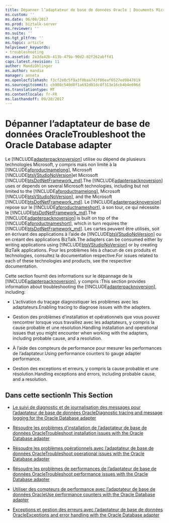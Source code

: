 ```yaml
---
title: Dépanner l’adaptateur de base de données Oracle | Documents Microsoft
ms.custom: ''
ms.date: 06/08/2017
ms.prod: biztalk-server
ms.reviewer: ''
ms.suite: ''
ms.tgt_pltfrm: ''
ms.topic: article
helpviewer_keywords:
- troubleshooting
ms.assetid: 2a3da42b-413b-479a-90d2-02f262abff41
caps.latest.revision: 11
author: MandiOhlinger
ms.author: mandia
manager: anneta
ms.openlocfilehash: f3cf2e8c5f9a3f0baa743f86eaf6527ed9847019
ms.sourcegitcommit: cb908c540d8f1a692d01dc8f313e16cb4b4e696d
ms.translationtype: MT
ms.contentlocale: fr-FR
ms.lasthandoff: 09/20/2017
---
```

# <a name="troubleshoot-the-oracle-database-adapter"></a><span data-ttu-id="7ccd0-102">Dépanner l’adaptateur de base de données Oracle</span><span class="sxs-lookup"><span data-stu-id="7ccd0-102">Troubleshoot the Oracle Database adapter</span></span>
<span data-ttu-id="7ccd0-103">Le [!INCLUDE[adapterpacknoversion](../../includes/adapterpacknoversion-md.md)] utilise ou dépend de plusieurs technologies Microsoft, y compris mais non limité à la [!INCLUDE[afproductnamelong](../../includes/afproductnamelong-md.md)], Microsoft [!INCLUDE[btsVStudioNoVersion](../../includes/btsvstudionoversion-md.md)]et Microsoft [!INCLUDE[btsDotNetFramework_md](../../includes/btsdotnetframework-md.md)].</span><span class="sxs-lookup"><span data-stu-id="7ccd0-103">The [!INCLUDE[adapterpacknoversion](../../includes/adapterpacknoversion-md.md)] uses or depends on several Microsoft technologies, including but not limited to the [!INCLUDE[afproductnamelong](../../includes/afproductnamelong-md.md)], Microsoft [!INCLUDE[btsVStudioNoVersion](../../includes/btsvstudionoversion-md.md)], and the Microsoft [!INCLUDE[btsDotNetFramework_md](../../includes/btsdotnetframework-md.md)].</span></span> <span data-ttu-id="7ccd0-104">Le [!INCLUDE[adapterpacknoversion](../../includes/adapterpacknoversion-md.md)] repose sur le [!INCLUDE[afproductnameshort](../../includes/afproductnameshort-md.md)], à son tour, ce qui nécessite le [!INCLUDE[btsDotNetFramework_md](../../includes/btsdotnetframework-md.md)].</span><span class="sxs-lookup"><span data-stu-id="7ccd0-104">The [!INCLUDE[adapterpacknoversion](../../includes/adapterpacknoversion-md.md)] is built on top of the [!INCLUDE[afproductnameshort](../../includes/afproductnameshort-md.md)], which in turn requires the [!INCLUDE[btsDotNetFramework_md](../../includes/btsdotnetframework-md.md)].</span></span> <span data-ttu-id="7ccd0-105">Les cartes peuvent être utilisés, soit en écrivant des applications à l’aide de [!INCLUDE[btsVStudioNoVersion](../../includes/btsvstudionoversion-md.md)] ou en créant des applications BizTalk.</span><span class="sxs-lookup"><span data-stu-id="7ccd0-105">The adapters can be consumed either by writing applications using [!INCLUDE[btsVStudioNoVersion](../../includes/btsvstudionoversion-md.md)] or by creating BizTalk applications.</span></span> <span data-ttu-id="7ccd0-106">Pour les problèmes liés à chacun de ces produits et technologies, consultez la documentation respective.</span><span class="sxs-lookup"><span data-stu-id="7ccd0-106">For issues related to each of these technologies and products, see the respective documentation.</span></span>  
  
 <span data-ttu-id="7ccd0-107">Cette section fournit des informations sur le dépannage de la [!INCLUDE[adapterpacknoversion](../../includes/adapterpacknoversion-md.md)], y compris :</span><span class="sxs-lookup"><span data-stu-id="7ccd0-107">This section provides information about troubleshooting the [!INCLUDE[adapterpacknoversion](../../includes/adapterpacknoversion-md.md)], including:</span></span>  
  
-   <span data-ttu-id="7ccd0-108">L’activation du traçage diagnostiquer les problèmes avec les adaptateurs.</span><span class="sxs-lookup"><span data-stu-id="7ccd0-108">Enabling tracing to diagnose issues with the adapters.</span></span>  
  
-   <span data-ttu-id="7ccd0-109">Gestion des problèmes d’installation et opérationnels que vous pouvez rencontrer lorsque vous travaillez avec les adaptateurs, y compris la cause probable et une résolution.</span><span class="sxs-lookup"><span data-stu-id="7ccd0-109">Handling installation and operational issues that you might encounter when working with the adapters, including probable cause, and a resolution.</span></span>  
  
-   <span data-ttu-id="7ccd0-110">À l’aide des compteurs de performance pour mesurer les performances de l’adaptateur.</span><span class="sxs-lookup"><span data-stu-id="7ccd0-110">Using performance counters to gauge adapter performance.</span></span>  
  
-   <span data-ttu-id="7ccd0-111">Gestion des exceptions et erreurs, y compris la cause probable et une résolution.</span><span class="sxs-lookup"><span data-stu-id="7ccd0-111">Handling exceptions and errors, including probable cause, and a resolution.</span></span>  
  
## <a name="in-this-section"></a><span data-ttu-id="7ccd0-112">Dans cette section</span><span class="sxs-lookup"><span data-stu-id="7ccd0-112">In This Section</span></span>  
  
-   [<span data-ttu-id="7ccd0-113">Le suivi de diagnostic et de journalisation des messages pour l’adaptateur de base de données Oracle</span><span class="sxs-lookup"><span data-stu-id="7ccd0-113">Diagnostic tracing and message logging for the Oracle Database adapter</span></span>](../../adapters-and-accelerators/adapter-oracle-database/diagnostic-tracing-and-message-logging-for-the-oracle-database-adapter.md)
  
-   [<span data-ttu-id="7ccd0-114">Résoudre les problèmes d’installation de l’adaptateur de base de données Oracle</span><span class="sxs-lookup"><span data-stu-id="7ccd0-114">Troubleshoot installation issues with the Oracle Database adapter</span></span>](../../adapters-and-accelerators/adapter-oracle-database/troubleshoot-installation-issues-with-the-oracle-database-adapter.md)
  
-   [<span data-ttu-id="7ccd0-115">Résoudre les problèmes opérationnels avec l’adaptateur de base de données Oracle</span><span class="sxs-lookup"><span data-stu-id="7ccd0-115">Troubleshoot operational issues with the Oracle Database adapter</span></span>](../../adapters-and-accelerators/adapter-oracle-database/troubleshoot-operational-issues-with-the-oracle-database-adapter.md)
  
-   [<span data-ttu-id="7ccd0-116">Résoudre les problèmes de performances de l’adaptateur de base de données Oracle</span><span class="sxs-lookup"><span data-stu-id="7ccd0-116">Troubleshoot performance issues with the Oracle Database adapter</span></span>](../../adapters-and-accelerators/adapter-oracle-database/troubleshoot-performance-issues-with-the-oracle-database-adapter.md)
  
-   [<span data-ttu-id="7ccd0-117">Utiliser des compteurs de performance avec l’adaptateur de base de données Oracle</span><span class="sxs-lookup"><span data-stu-id="7ccd0-117">Use performance counters with the Oracle Database adapter</span></span>](../../adapters-and-accelerators/adapter-oracle-database/use-performance-counters-with-the-oracle-database-adapter.md)
  
-   [<span data-ttu-id="7ccd0-118">Exceptions et gestion des erreurs avec l’adaptateur de base de données Oracle</span><span class="sxs-lookup"><span data-stu-id="7ccd0-118">Exceptions and error handling with the Oracle Database adapter</span></span>](../../adapters-and-accelerators/adapter-oracle-database/exceptions-and-error-handling-with-the-oracle-database-adapter.md)
